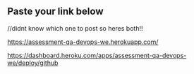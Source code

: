 ## Paste your link below
//didnt know which one  to post so heres both!!

https://assessment-qa-devops-we.herokuapp.com/

https://dashboard.heroku.com/apps/assessment-qa-devops-we/deploy/github

